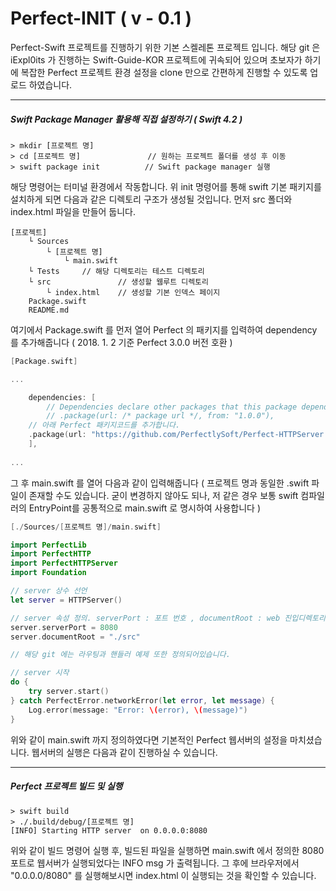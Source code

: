 # Perfect-INIT		( v - 0.1 )

Perfect-Swift 프로젝트를 진행하기 위한 기본 스켈레톤 프로젝트 입니다. 해당 git 은 iExpl0its 가 진행하는 Swift-Guide-KOR 프로젝트에 귀속되어 있으며 초보자가 하기에 복잡한 Perfect 프로젝트 환경 설정을 clone 만으로 간편하게 진행할 수 있도록 업로드 하였습니다. 



-------

##### Swift Package Manager 활용해 직접 설정하기 ( Swift 4.2 )

```
> mkdir [프로젝트 명]	
> cd [프로젝트 명]				// 원하는 프로젝트 폴더를 생성 후 이동
> swift package init		  // Swift package manager 실행
```

해당 명령어는 터미널 환경에서 작동합니다. 위 init 명령어를 통해 swift 기본 패키지를 설치하게 되면 다음과 같은 디렉토리 구조가 생성될 것입니다. 먼저 src 폴더와  index.html 파일을 만들어 둡니다.

```
[프로젝트]
	└ Sources
		└ [프로젝트 명]
			└ main.swift
	└ Tests		// 해당 디렉토리는 테스트 디렉토리
	└ src				// 생성할 웹루트 디렉토리
		└ index.html	// 생성할 기본 인덱스 페이지
	Package.swift
	README.md
```



여기에서 Package.swift 를 먼저 열어 Perfect 의 패키지를 입력하여 dependency 를 추가해줍니다 ( 2018. 1. 2 기준 Perfect 3.0.0 버전 호환 )

```swift
[Package.swift]

...

    dependencies: [
        // Dependencies declare other packages that this package depends on.
        // .package(url: /* package url */, from: "1.0.0"),
	// 아래 Perfect 패키지코드를 추가합니다.
    .package(url: "https://github.com/PerfectlySoft/Perfect-HTTPServer.git", from: "3.0.0")
    ],
    
...
```



그 후 main.swift 를 열어 다음과 같이 입력해줍니다 ( 프로젝트 명과 동일한 .swift 파일이 존재할 수도 있습니다. 굳이 변경하지 않아도 되나, 저 같은 경우 보통 swift 컴파일러의 EntryPoint를  공통적으로 main.swift 로 명시하여 사용합니다 )

```swift
[./Sources/[프로젝트 명]/main.swift]

import PerfectLib
import PerfectHTTP
import PerfectHTTPServer
import Foundation

// server 상수 선언 
let server = HTTPServer()

// server 속성 정의. serverPort : 포트 번호 , documentRoot : web 진입디렉토리
server.serverPort = 8080
server.documentRoot = "./src"

// 해당 git 에는 라우팅과 핸들러 예제 또한 정의되어있습니다.

// server 시작
do {
    try server.start()
} catch PerfectError.networkError(let error, let message) {
    Log.error(message: "Error: \(error), \(message)")
}
```



위와 같이 main.swift 까지 정의하였다면 기본적인 Perfect 웹서버의 설정을 마치셨습니다. 웹서버의 실행은 다음과 같이 진행하실 수 있습니다.



------

##### Perfect 프로젝트 빌드 및 실행

```
> swift build
> ./.build/debug/[프로젝트 명]
[INFO] Starting HTTP server  on 0.0.0.0:8080
```

위와 같이 빌드 명령어 실행 후, 빌드된 파일을 실행하면 main.swift 에서 정의한 8080 포트로 웹서버가 실행되었다는 INFO msg 가 출력됩니다. 그 후에 브라우저에서 "0.0.0.0/8080" 를 실행해보시면 index.html 이 실행되는 것을 확인할 수 있습니다.



